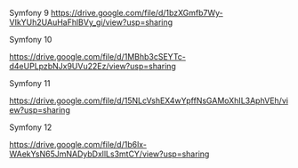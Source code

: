 
Symfony 9
https://drive.google.com/file/d/1bzXGmfb7Wy-VIkYUh2UAuHaFhlBVy_gi/view?usp=sharing

Symfony 10

https://drive.google.com/file/d/1MBhb3cSEYTc-d4eUPLpzbNJx9UVu22Ez/view?usp=sharing

Symfony 11

https://drive.google.com/file/d/15NLcVshEX4wYpffNsGAMoXhIL3AphVEh/view?usp=sharing

Symfony 12

https://drive.google.com/file/d/1b6lx-WAekYsN65JmNADybDxllLs3mtCY/view?usp=sharing